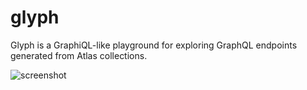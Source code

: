 # glyph

Glyph is a GraphiQL-like playground for exploring GraphQL endpoints generated from Atlas collections.

![screenshot](https://atlas-production.s3.amazonaws.com/1/Q4TOC9c2c6aMJfjD.png)
